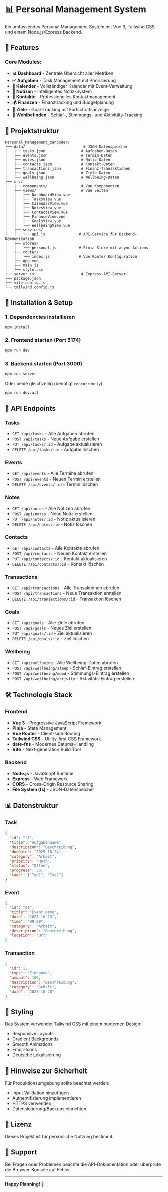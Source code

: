 # 📊 Personal Management System

Ein umfassendes Personal Management System mit Vue 3, Tailwind CSS und einem Node.js/Express Backend.

## 🚀 Features

### Core Modules:
- **📊 Dashboard** - Zentrale Übersicht aller Metriken
- **✅ Aufgaben** - Task Management mit Priorisierung
- **📅 Kalender** - Vollständiger Kalender mit Event-Verwaltung
- **📝 Notizen** - Intelligentes Notiz-System
- **👥 Kontakte** - Professionelles Kontaktmanagement
- **💰 Finanzen** - Finanztracking und Budgetplanung
- **🎯 Ziele** - Goal-Tracking mit Fortschrittsanzeige
- **🧘 Wohlbefinden** - Schlaf-, Stimmungs- und Aktivitäts-Tracking

## 📁 Projektstruktur

```
Personal_Management_zencoder/
├── data/                          # JSON-Datenspeicher
│   ├── tasks.json                # Aufgaben-Daten
│   ├── events.json               # Termin-Daten
│   ├── notes.json                # Notiz-Daten
│   ├── contacts.json             # Kontakt-Daten
│   ├── transactions.json         # Finanz-Transaktionen
│   ├── goals.json                # Ziele-Daten
│   └── wellbeing.json            # Wellbeing-Daten
├── src/
│   ├── components/               # Vue Komponenten
│   ├── views/                    # Vue Seiten
│   │   ├── DashboardView.vue
│   │   ├── TasksView.vue
│   │   ├── CalendarView.vue
│   │   ├── NotesView.vue
│   │   ├── ContactsView.vue
│   │   ├── FinanceView.vue
│   │   ├── GoalsView.vue
│   │   └── WellbeingView.vue
│   ├── services/
│   │   └── api.js               # API-Service für Backend-Kommunikation
│   ├── stores/
│   │   └── personal.js          # Pinia Store mit async Actions
│   ├── router/
│   │   └── index.js             # Vue Router Konfiguration
│   ├── App.vue
│   ├── main.js
│   └── style.css
├── server.js                     # Express API-Server
├── package.json
├── vite.config.js
└── tailwind.config.js
```

## 🔧 Installation & Setup

### 1. Dependencies installieren
```bash
npm install
```

### 2. Frontend starten (Port 5174)
```bash
npm run dev
```

### 3. Backend starten (Port 3000)
```bash
npm run server
```

Oder beide gleichzeitig (benötigt `concurrently`):
```bash
npm run dev:all
```

## 📡 API Endpoints

### Tasks
- `GET /api/tasks` - Alle Aufgaben abrufen
- `POST /api/tasks` - Neue Aufgabe erstellen
- `PUT /api/tasks/:id` - Aufgabe aktualisieren
- `DELETE /api/tasks/:id` - Aufgabe löschen

### Events
- `GET /api/events` - Alle Termine abrufen
- `POST /api/events` - Neuen Termin erstellen
- `DELETE /api/events/:id` - Termin löschen

### Notes
- `GET /api/notes` - Alle Notizen abrufen
- `POST /api/notes` - Neue Notiz erstellen
- `PUT /api/notes/:id` - Notiz aktualisieren
- `DELETE /api/notes/:id` - Notiz löschen

### Contacts
- `GET /api/contacts` - Alle Kontakte abrufen
- `POST /api/contacts` - Neuen Kontakt erstellen
- `PUT /api/contacts/:id` - Kontakt aktualisieren
- `DELETE /api/contacts/:id` - Kontakt löschen

### Transactions
- `GET /api/transactions` - Alle Transaktionen abrufen
- `POST /api/transactions` - Neue Transaktion erstellen
- `DELETE /api/transactions/:id` - Transaktion löschen

### Goals
- `GET /api/goals` - Alle Ziele abrufen
- `POST /api/goals` - Neues Ziel erstellen
- `PUT /api/goals/:id` - Ziel aktualisieren
- `DELETE /api/goals/:id` - Ziel löschen

### Wellbeing
- `GET /api/wellbeing` - Alle Wellbeing-Daten abrufen
- `POST /api/wellbeing/sleep` - Schlaf-Eintrag erstellen
- `POST /api/wellbeing/mood` - Stimmungs-Eintrag erstellen
- `POST /api/wellbeing/activity` - Aktivitäts-Eintrag erstellen

## 🛠️ Technologie Stack

### Frontend
- **Vue 3** - Progressive JavaScript Framework
- **Pinia** - State Management
- **Vue Router** - Client-side Routing
- **Tailwind CSS** - Utility-first CSS Framework
- **date-fns** - Modernes Datums-Handling
- **Vite** - Next-generation Build Tool

### Backend
- **Node.js** - JavaScript Runtime
- **Express** - Web Framework
- **CORS** - Cross-Origin Resource Sharing
- **File System (fs)** - JSON-Datenspeicher

## 📊 Datenstruktur

### Task
```json
{
  "id": "t1",
  "title": "Aufgabenname",
  "description": "Beschreibung",
  "dueDate": "2025-10-24",
  "category": "Arbeit",
  "priority": "Hoch",
  "status": "Offen",
  "progress": 50,
  "tags": ["Tag1", "Tag2"]
}
```

### Event
```json
{
  "id": "e1",
  "title": "Event Name",
  "date": "2025-10-23",
  "time": "09:00",
  "category": "Arbeit",
  "description": "Beschreibung",
  "location": "Ort"
}
```

### Transaction
```json
{
  "id": 1,
  "type": "Einnahme",
  "amount": 100,
  "description": "Beschreibung",
  "category": "Gehalt",
  "date": "2025-10-20"
}
```

## 🎨 Styling

Das System verwendet Tailwind CSS mit einem modernen Design:
- Responsive Layouts
- Gradient Backgrounds
- Smooth Animations
- Emoji-Icons
- Deutsche Lokalisierung

## 🔐 Hinweise zur Sicherheit

Für Produktionsumgebung sollte beachtet werden:
- Input Validation hinzufügen
- Authentifizierung implementieren
- HTTPS verwenden
- Datensicherung/Backups einrichten

## 📝 Lizenz

Dieses Projekt ist für persönliche Nutzung bestimmt.

## 🤝 Support

Bei Fragen oder Problemen beachte die API-Dokumentation oder überprüfe die Browser-Konsole auf Fehler.

---

**Happy Planning! 🚀**
